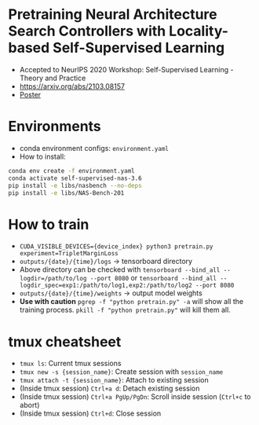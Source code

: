# Pretraining Neural Architecture Search Controllers with Locality-based Self-Supervised Learning
- Accepted to NeurIPS 2020 Workshop: Self-Supervised Learning - Theory and Practice
- https://arxiv.org/abs/2103.08157
- [Poster](poster.pdf)

# Environments
- conda environment configs: `environment.yaml`
- How to install:
```bash
conda env create -f environment.yaml
conda activate self-supervised-nas-3.6
pip install -e libs/nasbench --no-deps
pip install -e libs/NAS-Bench-201
```

# How to train
- `CUDA_VISIBLE_DEVICES={device_index} python3 pretrain.py experiment=TripletMarginLoss`
- `outputs/{date}/{time}/logs` -> tensorboard directory
- Above directory can be checked with `tensorboard --bind_all --logdir=/path/to/log --port 8080` or `tensorboard --bind_all --logdir_spec=exp1:/path/to/log1,exp2:/path/to/log2 --port 8080`
- `outputs/{date}/{time}/weights` -> output model weights
- **Use with caution** `pgrep -f "python pretrain.py" -a` will show all the training process. `pkill -f "python pretrain.py"` will kill them all.

# tmux cheatsheet
- `tmux ls`: Current tmux sessions
- `tmux new -s {session_name}`: Create session with `session_name`
- `tmux attach -t {session_name}`: Attach to existing session
- (Inside tmux session) `Ctrl+a d`: Detach existing session
- (Inside tmux session) `Ctrl+a PgUp/PgDn`: Scroll inside session (`Ctrl+c` to abort)
- (Inside tmux session) `Ctrl+d`: Close session
